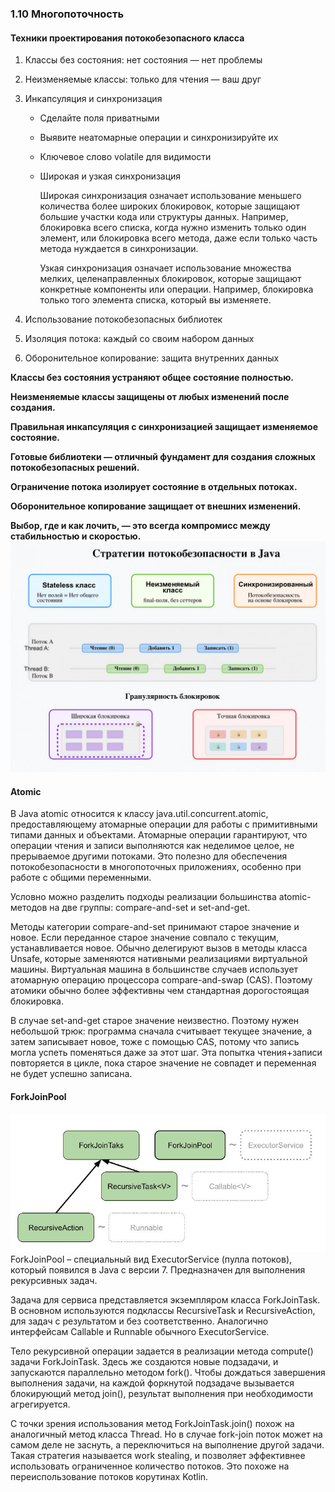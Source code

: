 ### 1.10 Многопоточность

#### Техники проектирования потокобезопасного класса

1. Классы без состояния: нет состояния — нет проблемы
2. Неизменяемые классы: только для чтения — ваш друг
3. Инкапсуляция и синхронизация
    - Сделайте поля приватными
    - Выявите неатомарные операции и синхронизируйте их
    - Ключевое слово volatile для видимости
    - Широкая и узкая синхронизация 
        
        Широкая синхронизация означает использование меньшего количества более широких блокировок, которые защищают большие участки кода или структуры данных. Например, блокировка всего списка, когда нужно изменить только один элемент, или блокировка всего метода, даже если только часть метода нуждается в синхронизации.
        
        Узкая синхронизация означает использование множества мелких, целенаправленных блокировок, которые защищают конкретные компоненты или операции. Например, блокировка только того элемента списка, который вы изменяете.

4. Использование потокобезопасных библиотек 
5. Изоляция потока: каждый со своим набором данных
6. Оборонительное копирование: защита внутренних данных

 **Классы без состояния устраняют общее состояние полностью.**
 
 **Неизменяемые классы защищены от любых изменений после создания.**
 
 **Правильная инкапсуляция с синхронизацией защищает изменяемое состояние.**
 
 **Готовые библиотеки — отличный фундамент для создания сложных потокобезопасных решений.**
 
 **Ограничение потока изолирует состояние в отдельных потоках.**
 
 **Оборонительное копирование защищает от внешних изменений.**
 
 **Выбор, где и как лочить, — это всегда компромисс между стабильностью и скоростью.** ![multithread](img/multithread.png)

#### Atomic
В Java atomic относится к классу java.util.concurrent.atomic, предоставляющему атомарные операции для работы с примитивными типами данных и объектами. Атомарные операции гарантируют, что операции чтения и записи выполняются как неделимое целое, не прерываемое другими потоками. Это полезно для обеспечения потокобезопасности в многопоточных приложениях, особенно при работе с общими переменными. 

Условно можно разделить подходы реализации большинства atomic-методов на две группы: compare-and-set и set-and-get.

Методы категории compare-and-set принимают старое значение и новое. Если переданное старое значение совпало с текущим, устанавливается новое. Обычно делегируют вызов в методы класса Unsafe, которые заменяются нативными реализациями виртуальной машины. Виртуальная машина в большинстве случаев использует атомарную операцию процессора compare-and-swap (CAS). Поэтому атомики обычно более эффективны чем стандартная дорогостоящая блокировка.

В случае set-and-get старое значение неизвестно. Поэтому нужен небольшой трюк: программа сначала считывает текущее значение, а затем записывает новое, тоже с помощью CAS, потому что запись могла успеть поменяться даже за этот шаг. Эта попытка чтения+записи повторяется в цикле, пока старое значение не совпадет и переменная не будет успешно записана.

#### ForkJoinPool
![Fork Join Pool](img/ForkJoinPool.png)
ForkJoinPool – специальный вид ExecutorService (пулла потоков), который появился в Java с версии 7. Предназначен для выполнения рекурсивных задач.

Задача для сервиса представляется экземпляром класса ForkJoinTask. В основном используются подклассы RecursiveTask и RecursiveAction, для задач с результатом и без соответственно. Аналогично интерфейсам Callable и Runnable обычного ExecutorService.

Тело рекурсивной операции задается в реализации метода compute() задачи ForkJoinTask. Здесь же создаются новые подзадачи, и запускаются параллельно методом fork(). Чтобы дождаться завершения выполнения задачи, на каждой форкнутой подзадаче вызывается блокирующий метод join(), результат выполнения при необходимости агрегируется.

С точки зрения использования метод ForkJoinTask.join() похож на аналогичный метод класса Thread. Но в случае fork-join поток может на самом деле не заснуть, а переключиться на выполнение другой задачи. Такая стратегия называется work stealing, и позволяет эффективнее использовать ограниченное количество потоков. Это похоже на переиспользование потоков корутинах Kotlin.


